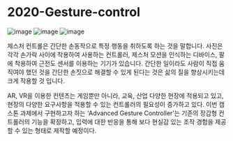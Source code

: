 # 2020-Gesture-control

![image](https://github.com/kim6419/2020-Gesture-control/assets/66951036/6260a878-3a3f-4437-a39f-d3dc372ba335)
![image](https://github.com/kim6419/2020-Gesture-control/assets/66951036/eaafbefb-3bed-4fa6-8ce8-9385718c1891)
![image](https://github.com/kim6419/2020-Gesture-control/assets/66951036/dbc1bbc7-74e6-4f58-bfdb-9ad65a9b2f37)

   제스처 컨트롤은 간단한 손동작으로 특정 행동을 취하도록 하는 것을 말합니다. 사진은 각각 손가락 사이에 착용하여 사용하는 컨트롤러, 제스처 모션을 인식하는 디바이스, 팔에 착용하여 근전도 센서를 이용하는 기기가 있습니다. 
   간단한 일이라도 사람이 직접 움직여야 했던 것을 간단한 손짓으로 해결할 수 있게 된다는 것은 삶의 질을 향상시키는데 크게 작용할 것 입니다.

   AR, VR을 이용한 컨텐츠는 게임뿐만 아니라, 교육, 산업 다양한 현장에 적용되고 있고, 현장의 다양한 요구사항을 적용할 수 있는 컨트롤러의 필요성이 증가하고 있다. 
   이번 캡스톤 과제에서 구현하고자 하는 ‘Advanced Gesture Controller’는 기존의 장갑형 컨트롤러의 기능을 확장하고, 
   입력에 대한 반응을 통해 보다 현실감 있는 조작 경험을 제공할 수 있는 형태로 제작할 예정이다.
